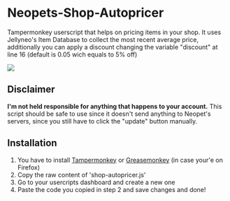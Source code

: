 # Neopets-Shop-Autopricer
Tampermonkey userscript that helps on pricing items in your shop.
It uses Jellyneo's Item Database to collect the most recent average price, additionally you can apply a discount changing the variable "discount" at line 16 (default is 0.05 wich equals to 5% off)

![](https://s7.ezgif.com/tmp/ezgif-7-43d65dc1b0.gif)

## Disclaimer
**I'm not held responsible for anything that happens to your account.** This script should be safe to use since it doesn't send anything to Neopet's servers, since you still have to click the "update" button manually.

## Installation
1. You have to install [Tampermonkey](https://addons.opera.com/en/extensions/details/tampermonkey-beta/ "Tampermonkey") or [Greasemonkey](https://addons.mozilla.org/en-US/firefox/addon/greasemonkey/ "Greasemonkey") (in case your'e on Firefox)
2. Copy the raw content of 'shop-autopricer.js'
3. Go to your usercripts dashboard and create a new one
4. Paste the code you copied in step 2 and save changes and done!

